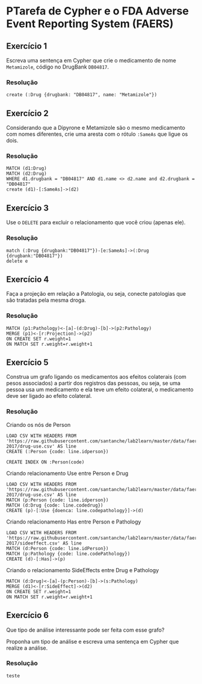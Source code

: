 # PTarefa de Cypher e o FDA Adverse Event Reporting System (FAERS)
## Exercício 1

Escreva uma sentença em Cypher que crie o medicamento de nome `Metamizole`, código no DrugBank `DB04817`.

### Resolução
```
create (:Drug {drugbank: "DB04817", name: "Metamizole"})
```

## Exercício 2

Considerando que a Dipyrone e Metamizole são o mesmo medicamento com nomes diferentes, crie uma aresta com o rótulo `:SameAs` que ligue os dois.

### Resolução
```
MATCH (d1:Drug)
MATCH (d2:Drug)
WHERE d1.drugbank = "DB04817" AND d1.name <> d2.name and d2.drugbank = "DB04817"
create (d1)-[:SameAs]->(d2)
```

## Exercício 3

Use o `DELETE` para excluir o relacionamento que você criou (apenas ele).

### Resolução
```
match (:Drug {drugbank:"DB04817"})-[e:SameAs]->(:Drug {drugbank:"DB04817"})
delete e
```

## Exercício 4

Faça a projeção em relação a Patologia, ou seja, conecte patologias que são tratadas pela mesma droga.

### Resolução
```
MATCH (p1:Pathology)<-[a]-(d:Drug)-[b]->(p2:Pathology)
MERGE (p1)<-[r:Projection]->(p2)
ON CREATE SET r.weight=1
ON MATCH SET r.weight=r.weight+1
```

## Exercício 5

Construa um grafo ligando os medicamentos aos efeitos colaterais (com pesos associados) a partir dos registros das pessoas, ou seja, se uma pessoa usa um medicamento e ela teve um efeito colateral, o medicamento deve ser ligado ao efeito colateral.

### Resolução

Criando os nós de Person
```
LOAD CSV WITH HEADERS FROM 'https://raw.githubusercontent.com/santanche/lab2learn/master/data/faers-2017/drug-use.csv' AS line
CREATE (:Person {code: line.idperson})
```
```
CREATE INDEX ON :Person(code)
```

Criando relacionamento Use entre Person e  Drug
```
LOAD CSV WITH HEADERS FROM 'https://raw.githubusercontent.com/santanche/lab2learn/master/data/faers-2017/drug-use.csv' AS line
MATCH (p:Person {code: line.idperson})
MATCH (d:Drug {code: line.codedrug})
CREATE (p)-[:Use {doenca: line.codepathology}]->(d)
```

Criando relacionamento Has entre Person e  Pathology
```
LOAD CSV WITH HEADERS FROM 'https://raw.githubusercontent.com/santanche/lab2learn/master/data/faers-2017/sideeffect.csv' AS line
MATCH (d:Person {code: line.idPerson})
MATCH (p:Pathology {code: line.codePathology})
CREATE (d)-[:Has]->(p)
```

Criando o relacionamento SideEffects entre Drug e Pathology
```
MATCH (d:Drug)<-[a]-(p:Person)-[b]->(s:Pathology)
MERGE (d1)<-[r:SideEffect]->(d2)
ON CREATE SET r.weight=1
ON MATCH SET r.weight=r.weight+1
```

## Exercício 6

Que tipo de análise interessante pode ser feita com esse grafo?

Proponha um tipo de análise e escreva uma sentença em Cypher que realize a análise.

### Resolução
```
teste
```
